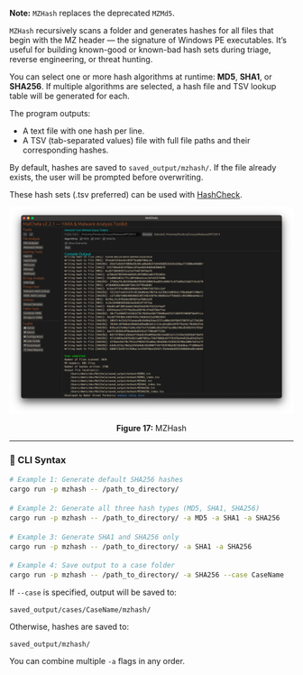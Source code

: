 **Note:** `MZHash` replaces the deprecated `MZMd5`.

`MZHash` recursively scans a folder and generates hashes for all files that begin with the MZ header — the signature of Windows PE executables. It’s useful for building known-good or known-bad hash sets during triage, reverse engineering, or threat hunting.

You can select one or more hash algorithms at runtime: **MD5**, **SHA1**, or **SHA256**. If multiple algorithms are selected, a hash file and TSV lookup table will be generated for each.

The program outputs:
- A text file with one hash per line.
- A TSV (tab-separated values) file with full file paths and their corresponding hashes.

By default, hashes are saved to `saved_output/mzhash/`. If the file already exists, the user will be prompted before overwriting.

These hash sets (.tsv preferred) can be used with [HashCheck](hashcheck.md).

![MZHash](../images/mzhash.png)

<p align="center"><strong>Figure 17:</strong> MZHash</p>

---

### 🔧 CLI Syntax

```bash
# Example 1: Generate default SHA256 hashes
cargo run -p mzhash -- /path_to_directory/

# Example 2: Generate all three hash types (MD5, SHA1, SHA256)
cargo run -p mzhash -- /path_to_directory/ -a MD5 -a SHA1 -a SHA256

# Example 3: Generate SHA1 and SHA256 only
cargo run -p mzhash -- /path_to_directory/ -a SHA1 -a SHA256

# Example 4: Save output to a case folder
cargo run -p mzhash -- /path_to_directory/ -a SHA256 --case CaseName
```

If `--case` is specified, output will be saved to:

```
saved_output/cases/CaseName/mzhash/
```

Otherwise, hashes are saved to:

```
saved_output/mzhash/
```

You can combine multiple `-a` flags in any order.